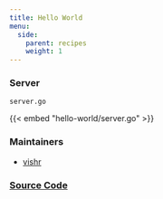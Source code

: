 ```yaml
---
title: Hello World
menu:
  side:
    parent: recipes
    weight: 1
---
```


### Server

`server.go`

{{< embed "hello-world/server.go" >}}

### Maintainers

- [vishr](https://github.com/vishr)

### [Source Code](https://github.com/vishr/echo-recipes/blob/master/v1/hello-world)
